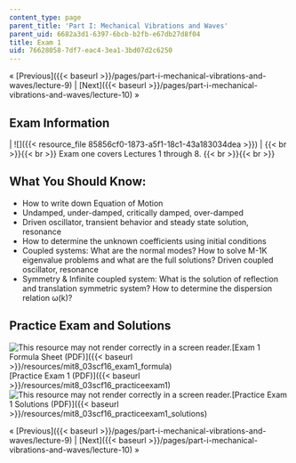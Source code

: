 ```yaml
---
content_type: page
parent_title: 'Part I: Mechanical Vibrations and Waves'
parent_uid: 6682a3d1-6397-6bcb-b2fb-e67db27d8f04
title: Exam 1
uid: 76628058-7df7-eac4-3ea1-3bd07d2c6250
---
```


« [Previous]({{< baseurl >}}/pages/part-i-mechanical-vibrations-and-waves/lecture-9) | [Next]({{< baseurl >}}/pages/part-i-mechanical-vibrations-and-waves/lecture-10) »

Exam Information
----------------

| ![]({{< resource_file 85856cf0-1873-a5f1-18c1-43a183034dea >}}) |  {{< br >}}{{< br >}} Exam one covers Lectures 1 through 8. {{< br >}}{{< br >}}  

What You Should Know:
---------------------

*   How to write down Equation of Motion
*   Undamped, under-damped, critically damped, over-damped
*   Driven oscillator, transient behavior and steady state solution, resonance
*   How to determine the unknown coefficients using initial conditions
*   Coupled systems: What are the normal modes? How to solve M-1K eigenvalue problems and what are the full solutions? Driven coupled oscillator, resonance
*   Symmetry & Infinite coupled system: What is the solution of reflection and translation symmetric system? How to determine the dispersion relation ω(k)?

Practice Exam and Solutions
---------------------------

![This resource may not render correctly in a screen reader.](/images/inacessible.gif)[Exam 1 Formula Sheet (PDF)]({{< baseurl >}}/resources/mit8_03scf16_exam1_formula)  
[Practice Exam 1 (PDF)]({{< baseurl >}}/resources/mit8_03scf16_practiceexam1)  
![This resource may not render correctly in a screen reader.](/images/inacessible.gif)[Practice Exam 1 Solutions (PDF)]({{< baseurl >}}/resources/mit8_03scf16_practiceexam1_solutions)

« [Previous]({{< baseurl >}}/pages/part-i-mechanical-vibrations-and-waves/lecture-9) | [Next]({{< baseurl >}}/pages/part-i-mechanical-vibrations-and-waves/lecture-10) »
